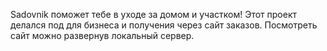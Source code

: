 Sadovnik поможет тебе в уходе за домом и участком!
Этот проект делался под для бизнеса и получения через сайт заказов.
Посмотреть сайт можно развернув локальный сервер.